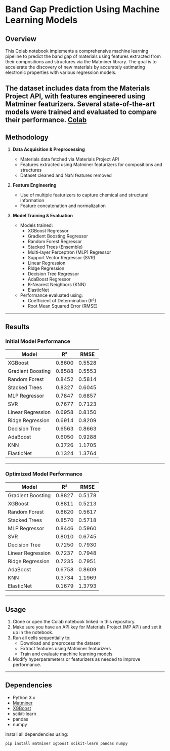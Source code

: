 # Band Gap Prediction Using Machine Learning Models

## Overview

This Colab notebook implements a comprehensive machine learning pipeline to predict the band gap of materials using features extracted from their compositions and structures via the Matminer library. The goal is to accelerate the discovery of new materials by accurately estimating electronic properties with various regression models.

The dataset includes data from the Materials Project API, with features engineered using Matminer featurizers. Several state-of-the-art models were trained and evaluated to compare their performance.
[Colab](https://colab.research.google.com/drive/1Qh_cF-rDN-k-jezdYJ8OeYdzNKAqgFIr?usp=sharing) 
---

## Methodology

1. **Data Acquisition & Preprocessing**  
   - Materials data fetched via Materials Project API  
   - Features extracted using Matminer featurizers for compositions and structures  
   - Dataset cleaned and NaN features removed

2. **Feature Engineering**  
   - Use of multiple featurizers to capture chemical and structural information  
   - Feature concatenation and normalization

3. **Model Training & Evaluation**  
   - Models trained:  
     - XGBoost Regressor  
     - Gradient Boosting Regressor  
     - Random Forest Regressor  
     - Stacked Trees (Ensemble)  
     - Multi-layer Perceptron (MLP) Regressor  
     - Support Vector Regressor (SVR)  
     - Linear Regression  
     - Ridge Regression  
     - Decision Tree Regressor  
     - AdaBoost Regressor  
     - K-Nearest Neighbors (KNN)  
     - ElasticNet  
   - Performance evaluated using:  
     - Coefficient of Determination (R²)  
     - Root Mean Squared Error (RMSE)

---

## Results

### Initial Model Performance

| Model              | R²      | RMSE     |
|--------------------|---------|----------|
| XGBoost            | 0.8600  | 0.5528   |
| Gradient Boosting  | 0.8588  | 0.5553   |
| Random Forest      | 0.8452  | 0.5814   |
| Stacked Trees      | 0.8327  | 0.6045   |
| MLP Regressor      | 0.7847  | 0.6857   |
| SVR                | 0.7677  | 0.7123   |
| Linear Regression  | 0.6958  | 0.8150   |
| Ridge Regression   | 0.6914  | 0.8209   |
| Decision Tree      | 0.6563  | 0.8663   |
| AdaBoost           | 0.6050  | 0.9288   |
| KNN                | 0.3726  | 1.1705   |
| ElasticNet         | 0.1324  | 1.3764   |

---

### Optimized Model Performance

| Model              | R²      | RMSE     |
|--------------------|---------|----------|
| Gradient Boosting  | 0.8827  | 0.5178   |
| XGBoost            | 0.8811  | 0.5213   |
| Random Forest      | 0.8620  | 0.5617   |
| Stacked Trees      | 0.8570  | 0.5718   |
| MLP Regressor      | 0.8446  | 0.5960   |
| SVR                | 0.8010  | 0.6745   |
| Decision Tree      | 0.7250  | 0.7930   |
| Linear Regression  | 0.7237  | 0.7948   |
| Ridge Regression   | 0.7235  | 0.7951   |
| AdaBoost           | 0.6758  | 0.8609   |
| KNN                | 0.3734  | 1.1969   |
| ElasticNet         | 0.1679  | 1.3793   |

---

## Usage

1. Clone or open the Colab notebook linked in this repository.
2. Make sure you have an API key for Materials Project (MP API) and set it up in the notebook.
3. Run all cells sequentially to:
   - Download and preprocess the dataset
   - Extract features using Matminer featurizers
   - Train and evaluate machine learning models
4. Modify hyperparameters or featurizers as needed to improve performance.

---

## Dependencies

- Python 3.x  
- [Matminer](https://hackingmaterials.github.io/matminer/)  
- [XGBoost](https://xgboost.readthedocs.io/en/stable/)  
- scikit-learn  
- pandas  
- numpy  

Install all dependencies using:

```bash
pip install matminer xgboost scikit-learn pandas numpy
